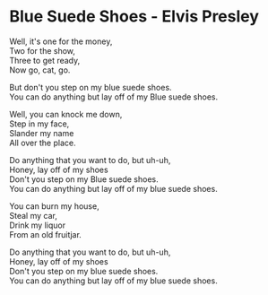 # Blue Suede Shoes - Elvis Presley

Well, it's one for the money,\
Two for the show,\
Three to get ready,\
Now go, cat, go.

But don't you step on my blue suede shoes.\
You can do anything but lay off of my Blue suede shoes.

Well, you can knock me down,\
Step in my face,\
Slander my name\
All over the place.

Do anything that you want to do, but uh-uh,\
Honey, lay off of my shoes\
Don't you step on my Blue suede shoes.\
You can do anything but lay off of my blue suede shoes.

You can burn my house,\
Steal my car,\
Drink my liquor\
From an old fruitjar.

Do anything that you want to do, but uh-uh,\
Honey, lay off of my shoes\
Don't you step on my blue suede shoes.\
You can do anything but lay off of my blue suede shoes.